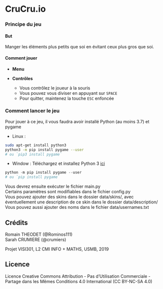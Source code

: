# CruCru.io

### Principe du jeu

#### But

Manger les éléments plus petits que soi en évitant ceux plus gros que soi.

#### Comment jouer

* **Menu**

* **Contrôles**
    * Vous contrôlez le joueur à la souris
    * Vous pouvez vous diviser en appuyant sur ```SPACE```
    * Pour quitter, maintenez la touche ```ESC``` enfoncée

### Comment lancer le jeu

Pour jouer à ce jeu, il vous faudra avoir installé Python (au moins 3.7) et pygame
* Linux :
```Bash
sudo apt-get install python3
python3 -m pip install pygame --user
# ou `pip3 install pygame`
```

* Window :
Téléchargez et installez Python 3 [ici](https://www.python.org/ftp/python/3.8.0/python-3.8.0-amd64.exe)
```Powershell
python -m pip install pygame --user
# ou `pip install pygame`
```

Vous devrez ensuite exécuter le fichier main.py <br />
Certains paramètres sont modifiables dans le fichier config.py <br />
Vous pouvez ajouter des skins dans le dossier data/skins/, avec éventuellement une description de ce skin dans le dossier data/description/<br />
Vous pouvez aussi ajouter des noms dans le fichier data/usernames.txt

## Crédits

Romain THEODET (@Rominos111) <br />
Sarah CRUMIERE (@crumiers)

Projet VISI301, L2 CMI INFO + MATHS, USMB, 2019

## Licence

Licence Creative Commons Attribution - Pas d’Utilisation Commerciale - Partage dans les Mêmes Conditions 4.0 International (CC BY-NC-SA 4.0)  
